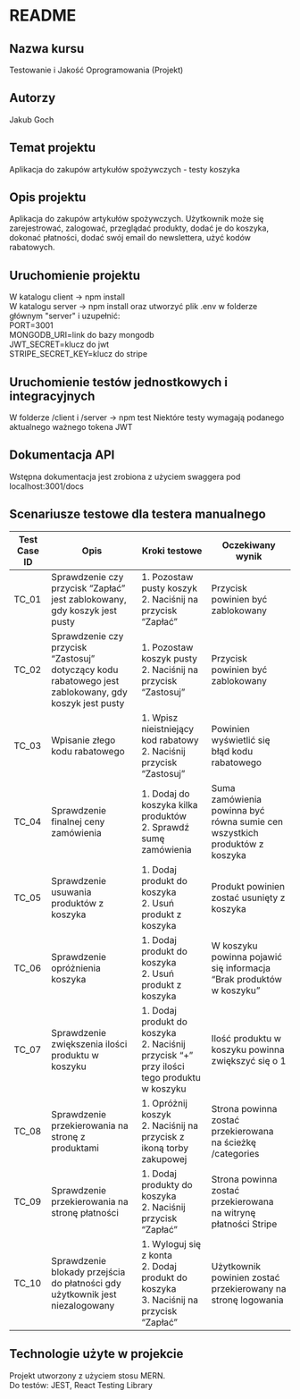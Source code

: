 # README #

## Nazwa kursu<br />
Testowanie i Jakość Oprogramowania (Projekt)

## Autorzy<br />
Jakub Goch

## Temat projektu<br />
Aplikacja do zakupów artykułów spożywczych - testy koszyka

## Opis projektu<br />
Aplikacja do zakupów artykułów spożywczych. Użytkownik może się zarejestrować, zalogować, przeglądać produkty, dodać je do koszyka, dokonać płatności, dodać swój email do newslettera, użyć kodów rabatowych.

## Uruchomienie projektu<br />
W katalogu client -> npm install<br />
W katalogu server -> npm install oraz utworzyć plik .env w folderze głównym "server" i uzupełnić:<br />
PORT=3001<br />
MONGODB_URI=link do bazy mongodb<br />
JWT_SECRET=klucz do jwt<br />
STRIPE_SECRET_KEY=klucz do stripe<br />

## Uruchomienie testów jednostkowych i integracyjnych<br />
W folderze /client i /server -> npm test
Niektóre testy wymagają podanego aktualnego ważnego tokena JWT

## Dokumentacja API<br />
Wstępna dokumentacja jest zrobiona z użyciem swaggera pod localhost:3001/docs

## Scenariusze testowe dla testera manualnego<br />
| Test Case ID | Opis | Kroki testowe | Oczekiwany wynik |
|------------|------------|------------|------------|
| TC_01 | Sprawdzenie czy przycisk “Zapłać” jest zablokowany, gdy koszyk jest pusty | 1. Pozostaw pusty koszyk  <br/> 2. Naciśnij na przycisk “Zapłać”  | Przycisk powinien być zablokowany  |
| TC_02 | Sprawdzenie czy przycisk “Zastosuj” dotyczący kodu rabatowego jest zablokowany, gdy koszyk jest pusty | 1. Pozostaw koszyk pusty  <br/> 2. Naciśnij na przycisk “Zastosuj” | Przycisk powinien być zablokowany  |
| TC_03 | Wpisanie złego kodu rabatowego | 1. Wpisz nieistniejący kod rabatowy <br/> 2. Naciśnij przycisk “Zastosuj”  | Powinien wyświetlić się błąd kodu rabatowego  |
| TC_04 | Sprawdzenie finalnej ceny zamówienia | 1. Dodaj do koszyka kilka produktów  <br/> 2. Sprawdź sumę zamówienia | Suma zamówienia powinna być równa sumie cen wszystkich produktów z koszyka  |
| TC_05 | Sprawdzenie usuwania produktów z koszyka | 1. Dodaj produkt do koszyka  <br/> 2. Usuń produkt z koszyka  | Produkt powinien zostać usunięty z koszyka  |
| TC_06 | Sprawdzenie opróżnienia koszyka  | 1. Dodaj produkt do koszyka <br/> 2. Usuń produkt z koszyka  | W koszyku powinna pojawić się informacja “Brak produktów w koszyku”  |
| TC_07 | Sprawdzenie zwiększenia ilości produktu w koszyku | 1. Dodaj produkt do koszyka  <br/> 2. Naciśnij przycisk “+” przy ilości tego produktu w koszyku  | Ilość produktu w koszyku powinna zwiększyć się o 1  |
| TC_08 | Sprawdzenie przekierowania na stronę z produktami  | 1. Opróżnij koszyk  <br/> 2.  Naciśnij na przycisk z ikoną torby zakupowej  | Strona powinna zostać przekierowana na ścieżkę /categories  |
| TC_09 | Sprawdzenie przekierowania na stronę płatności  | 1. Dodaj produkty do koszyka  <br/> 2.  Naciśnij przycisk “Zapłać”  | Strona powinna zostać przekierowana na witrynę płatności Stripe  |
| TC_10 | Sprawdzenie blokady przejścia do płatności gdy użytkownik jest niezalogowany | 1. Wyloguj się z konta <br/> 2. Dodaj produkt do koszyka <br/> 3. Naciśnij na przycisk “Zapłać”  | Użytkownik powinien zostać przekierowany na stronę logowania  |


## Technologie użyte w projekcie<br />
Projekt utworzony z użyciem stosu MERN.<br />
Do testów: JEST, React Testing Library

